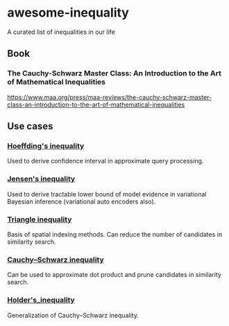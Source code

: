 # awesome-inequality

A curated list of inequalities in our life

## Book

### The Cauchy-Schwarz Master Class: An Introduction to the Art of Mathematical Inequalities

https://www.maa.org/press/maa-reviews/the-cauchy-schwarz-master-class-an-introduction-to-the-art-of-mathematical-inequalities

## Use cases

### [Hoeffding's inequality](https://en.wikipedia.org/wiki/Hoeffding%27s_inequality)

Used to derive confidence interval in approximate query processing.

### [Jensen's inequality](https://en.wikipedia.org/wiki/Jensen%27s_inequality)

Used to derive tractable lower bound of model evidence in variational Bayesian inference (variational auto encoders also).

### [Triangle inequality](https://en.wikipedia.org/wiki/Triangle_inequality)

Basis of spatial indexing methods. Can reduce the number of candidates in similarity search.

### [Cauchy–Schwarz inequality](https://en.wikipedia.org/wiki/Cauchy%E2%80%93Schwarz_inequality)

Can be used to approximate dot product and prune candidates in similarity search.

### [Holder's_inequality](https://en.wikipedia.org/wiki/H%C3%B6lder%27s_inequality)

Generalization of Cauchy–Schwarz inequality.
